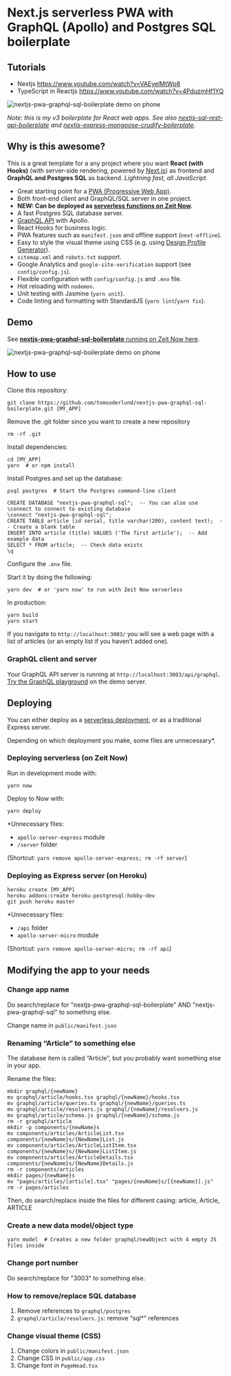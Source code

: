 # Next.js serverless PWA with GraphQL (Apollo) and Postgres SQL boilerplate

## Tutorials

- Nextjs https://www.youtube.com/watch?v=VAEyelMtWp8
- TypeScript in Reactjs https://www.youtube.com/watch?v=4PduzmHf1YQ

![nextjs-pwa-graphql-sql-boilerplate demo on phone](docs/github_preview.jpg)

_Note: this is my v3 boilerplate for React web apps. See also [nextjs-sql-rest-api-boilerplate](https://github.com/tomsoderlund/nextjs-sql-rest-api-boilerplate) and [nextjs-express-mongoose-crudify-boilerplate](https://github.com/tomsoderlund/nextjs-express-mongoose-crudify-boilerplate)._

## Why is this awesome?

This is a great template for a any project where you want **React (with Hooks)** (with server-side rendering, powered by [Next.js](https://github.com/zeit/next.js)) as frontend and **GraphQL and Postgres SQL** as backend.
_Lightning fast, all JavaScript._

- Great starting point for a [PWA (Progressive Web App)](https://en.wikipedia.org/wiki/Progressive_web_applications).
- Both front-end client and GraphQL/SQL server in one project.
- **NEW: Can be deployed as [serverless functions on Zeit Now](#deploying-serverless-on-zeit-now).**
- A fast Postgres SQL database server.
- [GraphQL API](#graphql-client-and-server) with Apollo.
- React Hooks for business logic.
- PWA features such as `manifest.json` and offline support (`next-offline`).
- Easy to style the visual theme using CSS (e.g. using [Design Profile Generator](https://tomsoderlund.github.io/design-profile-generator/)).
- `sitemap.xml` and `robots.txt` support.
- Google Analytics and `google-site-verification` support (see `config/config.js`).
- Flexible configuration with `config/config.js` and `.env` file.
- Hot reloading with `nodemon`.
- Unit testing with Jasmine (`yarn unit`).
- Code linting and formatting with StandardJS (`yarn lint`/`yarn fix`).

## Demo

See [**nextjs-pwa-graphql-sql-boilerplate** running on Zeit Now here](https://nextjs-pwa-graphql-sql-boilerplate.tomsoderlund.now.sh/).

![nextjs-pwa-graphql-sql-boilerplate demo on phone](docs/demo.jpg)

## How to use

Clone this repository:

    git clone https://github.com/tomsoderlund/nextjs-pwa-graphql-sql-boilerplate.git [MY_APP]

Remove the .git folder since you want to create a new repository

    rm -rf .git

Install dependencies:

    cd [MY_APP]
    yarn  # or npm install

Install Postgres and set up the database:

    psql postgres  # Start the Postgres command-line client

    CREATE DATABASE "nextjs-pwa-graphql-sql";  -- You can also use \connect to connect to existing database
    \connect "nextjs-pwa-graphql-sql";
    CREATE TABLE article (id serial, title varchar(200), content text);  -- Create a blank table
    INSERT INTO article (title) VALUES ('The first article');  -- Add example data
    SELECT * FROM article;  -- Check data exists
    \q

Configure the `.env` file.

Start it by doing the following:

    yarn dev  # or 'yarn now' to run with Zeit Now serverless

In production:

    yarn build
    yarn start

If you navigate to `http://localhost:3003/` you will see a web page with a list of articles (or an empty list if you haven’t added one).

### GraphQL client and server

Your GraphQL API server is running at `http://localhost:3003/api/graphql`.
[Try the GraphQL playground](https://nextjs-pwa-graphql-sql-boilerplate.tomsoderlund.now.sh/api/graphql) on the demo server.

## Deploying

You can either deploy as a [serverless deployment](https://zeit.co/docs/v2/serverless-functions/introduction/), or as a traditional Express server.

Depending on which deployment you make, some files are unnecessary\*.

### Deploying serverless (on Zeit Now)

Run in development mode with:

    yarn now

Deploy to Now with:

    yarn deploy

\*Unnecessary files:

- `apollo-server-express` module
- `/server` folder

(Shortcut: `yarn remove apollo-server-express; rm -rf server`)

### Deploying as Express server (on Heroku)

    heroku create [MY_APP]
    heroku addons:create heroku-postgresql:hobby-dev
    git push heroku master

\*Unnecessary files:

- `/api` folder
- `apollo-server-micro` module

(Shortcut: `yarn remove apollo-server-micro; rm -rf api`)

## Modifying the app to your needs

### Change app name

Do search/replace for "nextjs-pwa-graphql-sql-boilerplate" AND "nextjs-pwa-graphql-sql" to something else.

Change name in `public/manifest.json`

### Renaming “Article” to something else

The database item is called “Article”, but you probably want something else in your app.

Rename the files:

    mkdir graphql/{newName}
    mv graphql/article/hooks.tsx graphql/{newName}/hooks.tsx
    mv graphql/article/queries.ts graphql/{newName}/queries.ts
    mv graphql/article/resolvers.js graphql/{newName}/resolvers.js
    mv graphql/article/schema.js graphql/{newName}/schema.js
    rm -r graphql/article
    mkdir -p components/{newName}s
    mv components/articles/ArticleList.tsx components/{newName}s/{NewName}List.js
    mv components/articles/ArticleListItem.tsx components/{newName}s/{NewName}ListItem.js
    mv components/articles/ArticleDetails.tsx components/{newName}s/{NewName}Details.js
    rm -r components/articles
    mkdir pages/{newName}s
    mv "pages/articles/[article].tsx" "pages/{newName}s/[{newName}].js"
    rm -r pages/articles

Then, do search/replace inside the files for different casing: article, Article, ARTICLE

### Create a new data model/object type

    yarn model  # Creates a new folder graphql/newObject with 4 empty JS files inside

### Change port number

Do search/replace for "3003" to something else.

### How to remove/replace SQL database

1. Remove references to `graphql/postgres`
2. `graphql/article/resolvers.js`: remove “sql\*” references

### Change visual theme (CSS)

1. Change colors in `public/manifest.json`
2. Change CSS in `public/app.css`
3. Change font in `PageHead.tsx`
